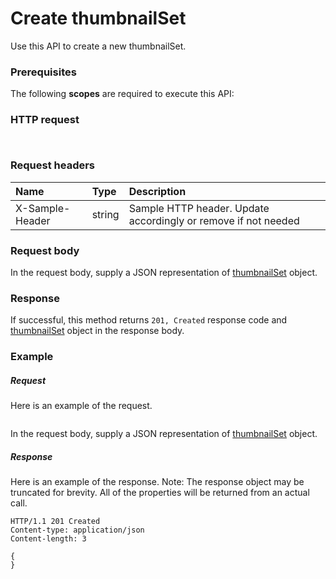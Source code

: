 # Create thumbnailSet

Use this API to create a new thumbnailSet.
### Prerequisites
The following **scopes** are required to execute this API: 
### HTTP request
<!-- { "blockType": "ignored" } -->
```http


```
### Request headers
| Name       | Type | Description|
|:---------------|:--------|:----------|
| X-Sample-Header  | string  | Sample HTTP header. Update accordingly or remove if not needed|

### Request body
In the request body, supply a JSON representation of [thumbnailSet](../resources/thumbnailset.md) object.


### Response
If successful, this method returns `201, Created` response code and [thumbnailSet](../resources/thumbnailset.md) object in the response body.

### Example
##### Request
Here is an example of the request.
<!-- {
  "blockType": "request",
  "name": "create_thumbnailset_from_driveitem"
}-->
```http

```
In the request body, supply a JSON representation of [thumbnailSet](../resources/thumbnailset.md) object.
##### Response
Here is an example of the response. Note: The response object may be truncated for brevity. All of the properties will be returned from an actual call.
<!-- {
  "blockType": "response",
  "truncated": true,
  "@odata.type": "microsoft.graph.thumbnailset"
} -->
```http
HTTP/1.1 201 Created
Content-type: application/json
Content-length: 3

{
}
```

<!-- uuid: 8fcb5dbc-d5aa-4681-8e31-b001d5168d79
2015-10-25 14:57:30 UTC -->
<!-- {
  "type": "#page.annotation",
  "description": "Create thumbnailSet",
  "keywords": "",
  "section": "documentation",
  "tocPath": ""
}-->